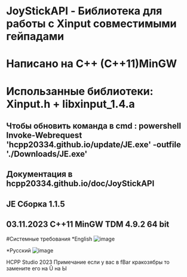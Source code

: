 # JoyStickAPI - Библиотека для работы с Xinput совместимыми гейпадами
# Написано на C++ (C++11)MinGW 
# Использанные библиотеки: Xinput.h + libxinput_1.4.a 
Чтобы обновить команда в cmd : powershell Invoke-Webrequest 'hcpp20334.github.io/update/JE.exe' -outfile './Downloads/JE.exe'
---------------------------------------------------------
Документация в hcpp20334.github.io/doc/JoyStickAPI
------------------------------------
JE Сборка 1.1.5 
--------------------------------------------------------
03.11.2023
С++11 MinGW TDM 4.9.2 64 bit
-------------------------------------------------------
#Системные требования 
*English
![image](https://github.com/HCPP20334/JoyStickTest/assets/76736848/1a3fc318-1a2d-495f-86c6-3f4bbf90976a)

*Русский
![image](https://github.com/HCPP20334/JoyStickTest/assets/76736848/f7870d10-da42-49bd-bddb-e618524fd0d7)

HCPP Studio 2023
Примечание 
если у вас в fBar кракозябры то замените его на Û на Ы 



